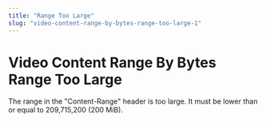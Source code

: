 ```yaml
---
title: "Range Too Large"
slug: "video-content-range-by-bytes-range-too-large-1"
---
```


Video Content Range By Bytes Range Too Large
============================================

The range in the "Content-Range" header is too large. It must be lower than or equal to 209,715,200 (200 MiB).
